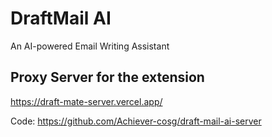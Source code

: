 # DraftMail AI
An AI-powered Email Writing Assistant

## Proxy Server for the extension
https://draft-mate-server.vercel.app/

Code: https://github.com/Achiever-cosg/draft-mail-ai-server
